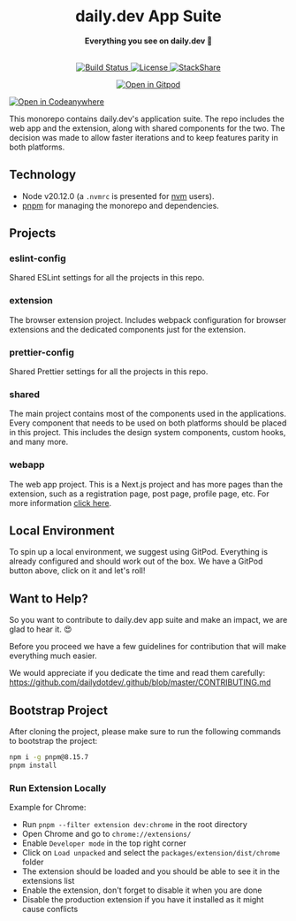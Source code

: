 <div align="center">
  <h1>daily.dev App Suite</h1>
  <strong>Everything you see on daily.dev 👀</strong>
</div>
<br>
<p align="center">
  <a href="https://circleci.com/gh/dailydotdev/apps">
    <img src="https://img.shields.io/circleci/build/github/dailydotdev/apps/master.svg" alt="Build Status">
  </a>
  <a href="https://github.com/dailydotdev/apps/blob/master/LICENSE">
    <img src="https://img.shields.io/github/license/dailydotdev/apps.svg" alt="License">
  </a>
  <a href="https://stackshare.io/daily/daily">
    <img src="http://img.shields.io/badge/tech-stack-0690fa.svg?style=flat" alt="StackShare">
  </a>
</p>

<p align="center">
  <a href="https://gitpod.io/#https://github.com/dailydotdev/apps/">
    <img src="https://gitpod.io/button/open-in-gitpod.svg" alt="Open in Gitpod">
  </a>

[![Open in Codeanywhere](https://codeanywhere.com/img/open-in-codeanywhere-btn.svg)](https://app.codeanywhere.com/#https://github.com/dailydotdev/apps)
</p>

This monorepo contains daily.dev's application suite. The repo includes the web app and the extension, along with shared components for the two.
The decision was made to allow faster iterations and to keep features parity in both platforms.

## Technology

- Node v20.12.0 (a `.nvmrc` is presented for [nvm](https://github.com/nvm-sh/nvm) users).
- [pnpm](https://pnpm.io/workspaces) for managing the monorepo and dependencies.

## Projects

### eslint-config

Shared ESLint settings for all the projects in this repo.

### extension

The browser extension project. Includes webpack configuration for browser extensions and the dedicated components just for the extension.

### prettier-config

Shared Prettier settings for all the projects in this repo.

### shared

The main project contains most of the components used in the applications. Every component that needs to be used on both platforms should be placed in this project. This includes the design system components, custom hooks, and many more.

### webapp

The web app project. This is a Next.js project and has more pages than the extension, such as a registration page, post page, profile page, etc. For more information [click here](https://github.com/dailydotdev/apps/tree/master/packages/webapp).

## Local Environment

To spin up a local environment, we suggest using GitPod. Everything is already configured and should work out of the box.
We have a GitPod button above, click on it and let's roll!

## Want to Help?

So you want to contribute to daily.dev app suite and make an impact, we are glad to hear it. :heart_eyes:

Before you proceed we have a few guidelines for contribution that will make everything much easier.

We would appreciate if you dedicate the time and read them carefully:
https://github.com/dailydotdev/.github/blob/master/CONTRIBUTING.md

## Bootstrap Project

After cloning the project, please make sure to run the following commands to bootstrap the project:

```bash
npm i -g pnpm@8.15.7
pnpm install
```

### Run Extension Locally

Example for Chrome:

- Run `pnpm --filter extension dev:chrome` in the root directory
- Open Chrome and go to `chrome://extensions/`
- Enable `Developer mode` in the top right corner
- Click on `Load unpacked` and select the `packages/extension/dist/chrome` folder
- The extension should be loaded and you should be able to see it in the extensions list
- Enable the extension, don't forget to disable it when you are done
- Disable the production extension if you have it installed as it might cause conflicts
